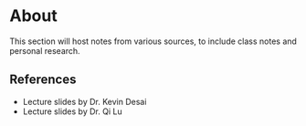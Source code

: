 # About

This section will host notes from various sources, to include class notes and personal research.

## References

* Lecture slides by Dr. Kevin Desai
* Lecture slides by Dr. Qi Lu

